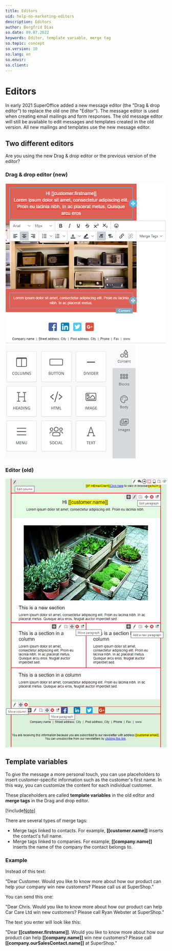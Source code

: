 ```yaml
---
title: Editors
uid: help-no-marketing-editors
description: Editors
author: Bergfrid Dias
so.date: 09.07.2022
keywords: Editor, template variable, merge tag
so.topic: concept
so.version: 10
so.lang: en
so.envir:
so.client:
---
```


# Editors

In early 2021 SuperOffice added a new message editor (the "Drag & drop editor") to replace the old one (the "Editor"). The message editor is used when creating email mailings and form responses. The old message editor will still be available to edit messages and templates created in the old version. All new mailings and templates use the new message editor.

## Two different editors

Are you using the new Drag & drop editor or the previous version of the editor?

### Drag & drop editor (new)

![Drag and drop editor (new) -screenshot][img1]
![Drag and drop editor (new) -screenshot][img2]

### Editor (old)

![Editor (old) -screenshot][img3]

## <a id="variables" />Template variables

To give the message a more personal touch, you can use placeholders to insert customer-specific information such as the customer's first name. In this way, you can customize the content for each individual customer.

These placeholders are called **template variables** in the old editor and **merge tags** in the Drag and drop editor.

[!include[Note](../includes/note-imported-recipients.md)]

There are several types of merge tags:

* Merge tags linked to contacts. For example, **\[\[customer.name\]\]** inserts the contact's full name.
* Merge tags linked to companies. For example, **\[\[company.name\]\]** inserts the name of the company the contact belongs to.

### Example

Instead of this text:

"Dear Customer. Would you like to know more about how our product can help your company win new customers? Please call us at SuperShop."

You can send this one:

"Dear Chris. Would you like to know more about how our product can help Car Care Ltd win new customers? Please call Ryan Webster at SuperShop."

The text you enter will look like this:

"Dear **\[\[customer.firstname\]\]**. Would you like to know more about how our product can help **\[\[company.name\]\]** win new customers? Please call **\[\[company.ourSalesContact.name\]\]** at SuperShop."

<!-- Referenced links -->

<!-- Referenced images -->
[img1]: media/template-edit-overview.png
[img2]: media/editor-side-panel.png
[img3]: old/media/template-edit-overview-old.png

